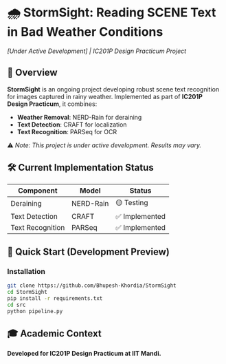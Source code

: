 # 🌧️ StormSight: Reading SCENE Text in Bad Weather Conditions
*[Under Active Development] | IC201P Design Practicum Project*  

## 📌 Overview  
**StormSight** is an ongoing project developing robust scene text recognition for images captured in rainy weather. Implemented as part of **IC201P Design Practicum**, it combines:  
- **Weather Removal**: NERD-Rain for deraining  
- **Text Detection**: CRAFT for localization  
- **Text Recognition**: PARSeq for OCR  

⚠️ *Note: This project is under active development. Results may vary.*  

## 🛠️ Current Implementation Status  
| Component       | Model       | Status          | 
|----------------|------------|----------------|
| Deraining      | NERD-Rain  | 🟡 Testing   |  
| Text Detection | CRAFT      | ✅ Implemented |
| Text Recognition | PARSeq    | ✅ Implemented     | 

## 🚀 Quick Start (Development Preview)  

### Installation  
```bash
git clone https://github.com/Bhupesh-Khordia/StormSight 
cd StormSight  
pip install -r requirements.txt  
cd src
python pipeline.py
```

## 🎓 Academic Context
**Developed for IC201P Design Practicum at IIT Mandi.**